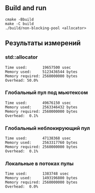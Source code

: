 ## Build and run

```
cmake -Bbuild
make -C build
./build/non-blocking-pool <allocator>
```

## Результаты измерений

### std::allocator
```
Time used:       19657500 usec
Memory used:     5123436544 bytes
Memory required: 2560000000 bytes 
Overhead: 50.0%
```

### Глобальный пул под мьютексом
```
Time used:       49676150 usec
Memory used:     2563346432 bytes
Memory required: 2560000000 bytes 
Overhead:  0.1%
```

### Глобальный неблокирующий пул
```
Time used:       47138368 usec
Memory used:     2563317760 bytes
Memory required: 2560000000 bytes 
Overhead:  0.1%
```

### Локальные в потоках пулы
```
Time used:       1383748 usec
Memory used:     1493196800 bytes
Memory required: 2560000000 bytes 
Overhead:  0.0%
```
